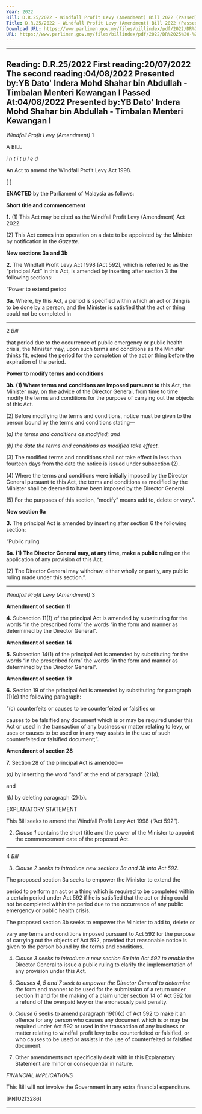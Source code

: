 ```yaml
---
Year: 2022
Bill: D.R.25/2022 - Windfall Profit Levy (Amendment) Bill 2022 (Passed)
Title: D.R.25/2022 - Windfall Profit Levy (Amendment) Bill 2022 (Passed)
Download URL: https://www.parlimen.gov.my/files/billindex/pdf/2022/DR%2025%20-%20eng.pdf
URL: https://www.parlimen.gov.my/files/billindex/pdf/2022/DR%2025%20-%20eng.pdf
---
```

---
Reading:
D.R.25/2022
First reading:20/07/2022
The second reading:04/08/2022
Presented by:YB Dato' Indera Mohd Shahar bin Abdullah - Timbalan Menteri Kewangan I
Passed At:04/08/2022
Presented by:YB Dato' Indera Mohd Shahar bin Abdullah - Timbalan Menteri Kewangan I
---

_Windfall Profit Levy_ _(Amendment)_ 1

A BILL

_i n t i t u l e d_

An Act to amend the Windfall Profit Levy Act 1998.

[ ]

**ENACTED** by the Parliament of Malaysia as follows:

**Short title and commencement**

**1.** (1) This Act may be cited as the Windfall Profit Levy
(Amendment) Act 2022.

(2) This Act comes into operation on a date to be appointed
by the Minister by notification in the _Gazette._

**New sections 3a and 3b**

**2.** The Windfall Profit Levy Act 1998 [Act 592], which is referred
to as the “principal Act” in this Act, is amended by inserting
after section 3 the following sections:

“Power to extend period

**3a.** Where, by this Act, a period is specified within which
an act or thing is to be done by a person, and the Minister
is satisfied that the act or thing could not be completed in


-----

2 _Bill_

that period due to the occurrence of public emergency or
public health crisis, the Minister may, upon such terms and
conditions as the Minister thinks fit, extend the period for the
completion of the act or thing before the expiration of the period.

**Power to modify terms and conditions**

**3b. (1) Where terms and conditions are imposed pursuant to**
this Act, the Minister may, on the advice of the Director General,
from time to time modify the terms and conditions for
the purpose of carrying out the objects of this Act.

(2) Before modifying the terms and conditions, notice must
be given to the person bound by the terms and conditions
stating—

_(a) the terms and conditions as modified; and_

_(b) the date the terms and conditions as modified take effect._

(3) The modified terms and conditions shall not take effect
in less than fourteen days from the date the notice is issued
under subsection (2).

(4) Where the terms and conditions were initially imposed
by the Director General pursuant to this Act, the terms and
conditions as modified by the Minister shall be deemed to
have been imposed by the Director General.

(5) For the purposes of this section, “modify” means add to,
delete or vary.”.

**New section 6a**

**3.** The principal Act is amended by inserting after section 6
the following section:

“Public ruling

**6a. (1) The Director General may, at any time, make a public**
ruling on the application of any provision of this Act.

(2) The Director General may withdraw, either wholly or
partly, any public ruling made under this section.”.


-----

_Windfall Profit Levy_ _(Amendment)_ 3

**Amendment of section 11**

**4.** Subsection 11(1) of the principal Act is amended by substituting
for the words “in the prescribed form” the words “in the form
and manner as determined by the Director General”.

**Amendment of section 14**

**5.** Subsection 14(1) of the principal Act is amended by substituting
for the words “in the prescribed form” the words “in the form
and manner as determined by the Director General”.

**Amendment of section 19**

**6.** Section 19 of the principal Act is amended by substituting
for paragraph (1)(c) the following paragraph:

“(c) counterfeits or causes to be counterfeited or falsifies or

causes to be falsified any document which is or may be
required under this Act or used in the transaction of any
business or matter relating to levy, or uses or causes to be
used or in any way assists in the use of such counterfeited
or falsified document;”.

**Amendment of section 28**

**7.** Section 28 of the principal Act is amended—

_(a)_ by inserting the word “and” at the end of paragraph (2)(a);

and

_(b)_ by deleting paragraph (2)(b).

EXPLANATORY STATEMENT

This Bill seeks to amend the Windfall Profit Levy Act 1998 (“Act 592”).

2. _Clause 1_ contains the short title and the power of the Minister to
appoint the commencement date of the proposed Act.


-----

4 _Bill_

3. _Clause 2 seeks to introduce new sections 3a and 3b into Act 592._

The proposed section 3a seeks to empower the Minister to extend the

period to perform an act or a thing which is required to be completed within
a certain period under Act 592 if he is satisfied that the act or thing could not
be completed within the period due to the occurrence of any public emergency
or public health crisis.

The proposed section 3b seeks to empower the Minister to add to, delete or

vary any terms and conditions imposed pursuant to Act 592 for the purpose of
carrying out the objects of Act 592, provided that reasonable notice is given
to the person bound by the terms and conditions.

4. _Clause 3 seeks to introduce a new section 6a into Act 592 to enable_
the Director General to issue a public ruling to clarify the implementation of
any provision under this Act.

5. _Clauses 4, 5 and 7 seek to empower the Director General to determine the_
form and manner to be used for the submission of a return under section 11
and for the making of a claim under section 14 of Act 592 for a refund of
the overpaid levy or the erroneously paid penalty.

6. _Clause 6_ seeks to amend paragraph 19(1)(c) of Act 592 to make it an
offence for any person who causes any document which is or may be required
under Act 592 or used in the transaction of any business or matter relating
to windfall profit levy to be counterfeited or falsified, or who causes to be
used or assists in the use of counterfeited or falsified document.

7. Other amendments not specifically dealt with in this Explanatory Statement
are minor or consequential in nature.

_FINANCIAL IMPLICATIONS_

This Bill will not involve the Government in any extra financial expenditure.

[PN(U2)3286]


-----


